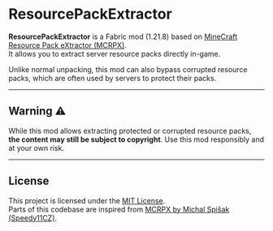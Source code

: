 # ResourcePackExtractor

**ResourcePackExtractor** is a Fabric mod (1.21.8) based on [MineCraft Resource Pack eXtractor (MCRPX)](https://github.com/Speedy11CZ/MCRPX).  
It allows you to extract server resource packs directly in-game.

Unlike normal unpacking, this mod can also bypass corrupted resource packs, which are often used by servers to protect their packs.

---

## Warning ⚠️

While this mod allows extracting protected or corrupted resource packs, **the content may still be subject to copyright**.
Use this mod responsibly and at your own risk.

---

## License

This project is licensed under the [MIT License](LICENSE).<br>
Parts of this codebase are inspired from [MCRPX by Michal Spišak (Speedy11CZ)](https://github.com/Speedy11CZ/MCRPX).

